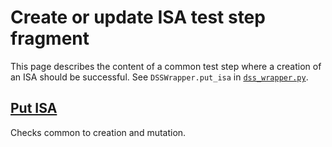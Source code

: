 # Create or update ISA test step fragment

This page describes the content of a common test step where a creation of an ISA should be successful.
See `DSSWrapper.put_isa` in [`dss_wrapper.py`](../../../dss_wrapper.py).

## [Put ISA](put_isa.md)

Checks common to creation and mutation.
